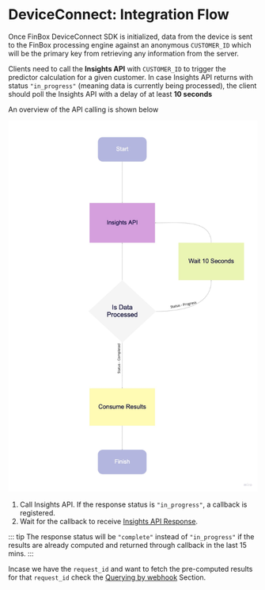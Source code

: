 # DeviceConnect: Integration Flow

Once FinBox DeviceConnect SDK is initialized, data from the device is sent to the FinBox processing engine against an anonymous `CUSTOMER_ID` which will be the primary key from retrieving any information from the server.

Clients need to call the **Insights API** with `CUSTOMER_ID` to trigger the predictor calculation for a given customer. In case Insights API returns with status `"in_progress"` (meaning data is currently being processed), the client should poll the Insights API with a delay of at least **10 seconds**

An overview of the API calling is shown below

<img src="/device_connect_back_end_integration.jpg" alt="Device Connect Backed Integration Workflow" />

1. Call Insights API. If the response status is `"in_progress"`, a callback is registered.
3. Wait for the callback to receive [Insights API Response](/device-connect/rest-api.html#insights-api-response).

::: tip
The response status will be `"complete"` instead of `"in_progress"` if the results are already computed and returned through callback in the last 15 mins.
:::

Incase we have the `request_id` and want to fetch the pre-computed results for that `request_id` check the [Querying by webhook](insights-api.html#querying-by-webhook) Section.
